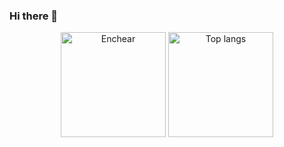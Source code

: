 ### Hi there 👋

<!--
**Enchear/Enchear** is a ✨ _special_ ✨ repository because its `README.md` (this file) appears on your GitHub profile.

Here are some ideas to get you started:

<p>Hello everyone, my name is raniery miguel I am a student at the Federal Institute of Tocantins (IFTO) campus Palmas, I take a course in Internet Systems and I hope to be able to add to my knowledge.</p>

- 🔭 I’m currently working on ...
- 🌱 I’m currently learning ...
- 👯 I’m looking to collaborate on ...
- 🤔 I’m looking for help with ...
- 💬 Ask me about ...
- 📫 How to reach me: ...
- 😄 Pronouns: ...
- ⚡ Fun fact: ...
-->
<p align="center">
  <img src="https://github-readme-stats.vercel.app/api?username=Enchear&show_icons=true&title_color=fff&icon_color=00d9ff&text_color=c9d1d9&bg_color=161b22" alt="Enchear" height="168px"/>
  <img src="https://github-readme-stats.vercel.app/api/top-langs/?username=Enchear&layout=compact&show_icons=true&title_color=fff&icon_color=fff&text_color=c9d1d9&bg_color=161b22" alt="Top langs" height="168px" />
</p>
